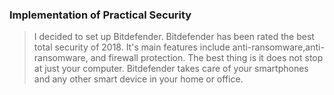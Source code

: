 ### Implementation of Practical Security

> I decided to set up Bitdefender. Bitdefender has been rated the best total security of 2018. It's main features include anti-ransomware,anti-ransomware, and firewall protection. The best thing is it does not stop at just your computer. Bitdefender takes care of your smartphones and any other smart device in your home or office.
> <br>
